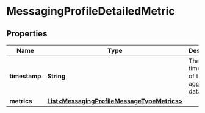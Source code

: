# MessagingProfileDetailedMetric

## Properties
Name | Type | Description | Notes
------------ | ------------- | ------------- | -------------
**timestamp** | **String** | The timestamp of the aggregated data. |  [optional]
**metrics** | [**List&lt;MessagingProfileMessageTypeMetrics&gt;**](MessagingProfileMessageTypeMetrics.md) |  |  [optional]
